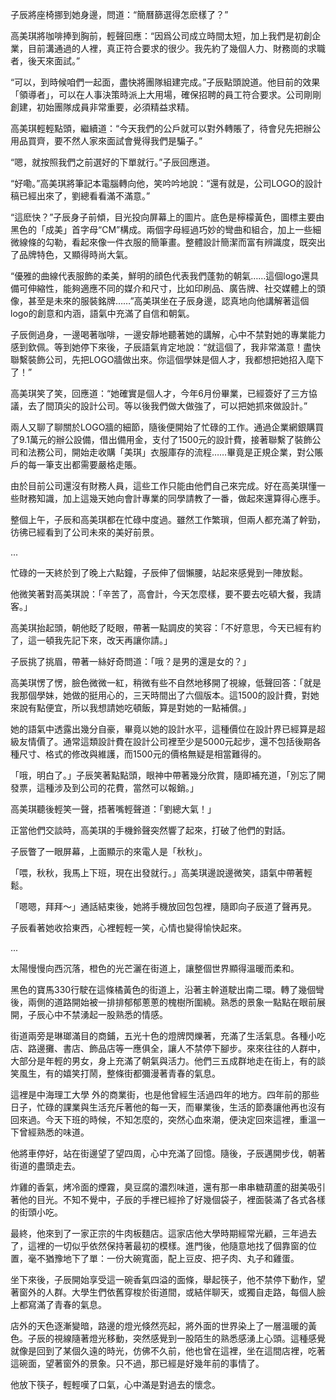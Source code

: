 子辰將座椅挪到她身邊，問道：“簡曆篩選得怎麽樣了？”

高美琪將咖啡捧到胸前，輕聲回應：“因爲公司成立時間太短，加上我們是初創企業，目前溝通過的人裡，真正符合要求的很少。我先約了幾個人力、財務崗的求職者，後天來面試。”

“可以，到時候咱們一起面，盡快將團隊組建完成。”子辰點頭說道。他目前的效果「領導者」，可以在人事決策時派上大用場，確保招聘的員工符合要求。公司剛剛創建，初始團隊成員非常重要，必須精益求精。

高美琪輕輕點頭，繼續道：“今天我們的公戶就可以對外轉賬了，待會兒先把辦公用品買齊，要不然人家來面試會覺得我們是騙子。”

“嗯，就按照我們之前選好的下單就行。”子辰回應道。

“好嘞。”高美琪將筆記本電腦轉向他，笑吟吟地說：“還有就是，公司LOGO的設計稿已經出來了，劉總看看滿不滿意。”

“這麽快？”子辰身子前傾，目光投向屏幕上的圖片。底色是檸檬黃色，圖標主要由黑色的「成美」首字母“CM”構成。兩個字母經過巧妙的彎曲和組合，加上一些細微線條的勾勒，看起來像一件衣服的簡筆畫。整體設計簡潔而富有辨識度，既突出了品牌特色，又顯得時尚大氣。

“優雅的曲線代表服飾的柔美，鮮明的顔色代表我們蓬勃的朝氣……這個logo還具備可伸縮性，能夠適應不同的媒介和尺寸，比如印刷品、廣告牌、社交媒體上的頭像，甚至是未來的服裝銘牌……”高美琪坐在子辰身邊，認真地向他講解著這個logo的創意和内涵，語氣中充滿了自信和朝氣。

子辰側過身，一邊喝著咖啡，一邊安靜地聽著她的講解，心中不禁對她的專業能力感到欽佩。等到她停下來後，子辰語氣肯定地說：“就這個了，我非常滿意！盡快聯繫裝飾公司，先把LOGO牆做出來。你這個學妹是個人才，我都想把她招入麾下了！”

高美琪笑了笑，回應道：“她確實是個人才，今年6月份畢業，已經簽好了三方協議，去了間頂尖的設計公司。等以後我們做大做強了，可以把她抓來做設計。”

兩人又聊了聊關於LOGO牆的細節，隨後便開始了忙碌的工作。通過企業網銀購買了9.1萬元的辦公設備，借出備用金，支付了1500元的設計費，接著聯繫了裝飾公司和法務公司，開始走收購「美琪」衣服庫存的流程……畢竟是正規企業，對公賬戶的每一筆支出都需要嚴格走賬。

由於目前公司還沒有財務人員，這些工作只能由他們自己來完成。好在高美琪懂一些財務知識，加上這幾天她向會計專業的同學請教了一番，做起來還算得心應手。

整個上午，子辰和高美琪都在忙碌中度過。雖然工作繁瑣，但兩人都充滿了幹勁，彷彿已經看到了公司未來的美好前景。

...

忙碌的一天終於到了晚上六點鐘，子辰伸了個懶腰，站起來感覺到一陣放鬆。

他微笑著對高美琪說：「辛苦了，高會計，今天怎麼樣，要不要去吃頓大餐，我請客。」

高美琪抬起頭，朝他眨了眨眼，帶著一點調皮的笑容：「不好意思，今天已經有約了，這一頓我先記下來，改天再讓你請。」

子辰挑了挑眉，帶著一絲好奇問道：「哦？是男的還是女的？」

高美琪愣了愣，臉色微微一紅，稍微有些不自然地移開了視線，低聲回答：「就是我那個學妹，她做的挺用心的，三天時間出了六個版本。這1500的設計費，對她來說有點便宜，所以我想請她吃頓飯，算是對她的一點補償。」

她的語氣中透露出幾分自豪，畢竟以她的設計水平，這種價位在設計界已經算是超級友情價了。通常這類設計費在設計公司裡至少是5000元起步，還不包括後期各種尺寸、格式的修改與維護，而1500元的價格無疑是相當難得的。

「哦，明白了。」子辰笑著點點頭，眼神中帶著幾分欣賞，隨即補充道，「別忘了開發票，這種涉及到公司的花費，當然可以報銷。」

高美琪聽後輕笑一聲，捂著嘴輕聲道：「劉總大氣！」

正當他們交談時，高美琪的手機鈴聲突然響了起來，打破了他們的對話。

子辰瞥了一眼屏幕，上面顯示的來電人是「秋秋」。

「喂，秋秋，我馬上下班，現在出發就行。」高美琪邊說邊微笑，語氣中帶著輕鬆。

「嗯嗯，拜拜～」通話結束後，她將手機放回包包裡，隨即向子辰道了聲再見。

子辰看著她收拾東西，心裡輕輕一笑，心情也變得愉快起來。

...

太陽慢慢向西沉落，橙色的光芒灑在街道上，讓整個世界顯得溫暖而柔和。

黑色的寶馬330行駛在這條橘黃色的街道上，沿著主幹道駛出南二環。轉了幾個彎後，兩側的道路開始被一排排郁郁蔥蔥的槐樹所圍繞。熟悉的景象一點點在眼前展開，子辰心中不禁湧起一股熟悉的情感。

街道兩旁是琳瑯滿目的商鋪，五光十色的燈牌閃爍著，充滿了生活氣息。各種小吃店、路邊攤、書店、飾品店等一應俱全，讓人不禁停下腳步。來來往往的人群中，大部分是年輕的男女，身上充滿了朝氣與活力。他們三五成群地走在街上，有的談笑風生，有的嬉笑打鬧，整條街都彌漫著青春的氣息。

這裡是中海理工大學 外的商業街，也是他曾經生活過四年的地方。四年前的那些日子，忙碌的課業與生活充斥著他的每一天，而畢業後，生活的節奏讓他再也沒有回來過。今天下班的時候，不知怎麼的，突然心血來潮，便決定回來這裡，重溫一下曾經熟悉的味道。

他將車停好，站在街邊望了望四周，心中充滿了回憶。隨後，子辰邁開步伐，朝著街道的盡頭走去。

炸雞的香氣，烤冷面的煙霧，臭豆腐的濃烈味道，還有那一串串糖葫蘆的甜美吸引著他的目光。不知不覺中，子辰的手裡已經拎了好幾個袋子，裡面裝滿了各式各樣的街頭小吃。

最終，他來到了一家正宗的牛肉板麵店。這家店他大學時期經常光顧，三年過去了，這裡的一切似乎依然保持著最初的模樣。進門後，他隨意地找了個靠窗的位置，毫不猶豫地下了單：一份大碗寬面，配上豆皮、把子肉、丸子和雞蛋。

坐下來後，子辰開始享受這一碗香氣四溢的面條，舉起筷子，他不禁停下動作，望著窗外的人群。大學生們依舊穿梭於街道間，或結伴聊天，或獨自走路，每個人臉上都寫滿了青春的氣息。

店外的天色逐漸變暗，路邊的燈光倏然亮起，將外面的世界染上了一層溫暖的黃色。子辰的視線隨著燈光移動，突然感覺到一股陌生的熟悉感湧上心頭。這種感覺就像是回到了某個久遠的時光，仿佛不久前，他也曾在這裡，坐在這間店裡，吃著這碗面，望著窗外的景象。只不過，那已經是好幾年前的事情了。

他放下筷子，輕輕嘆了口氣，心中滿是對過去的懷念。